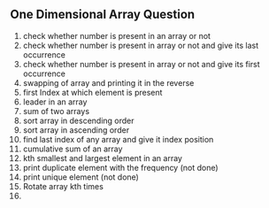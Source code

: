 One Dimensional Array Question
----------------------------------
1. check whether number is present in an array or not
2. check whether number is present in array or not and give its last occurrence
3. check whether number is present in array or not and give its first occurrence
4. swapping of array and printing it in the reverse
5. first Index at which element is present
6. leader in an array
7. sum of two arrays
8. sort array in descending order
9. sort array in ascending order
10. find last index of any array and give it index position
11. cumulative sum of an array
12. kth smallest and largest element in an array
13. print duplicate element with the frequency (not done)
14. print unique element (not done)
15. Rotate array kth times
16. 